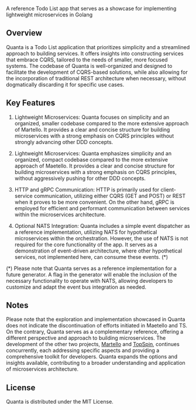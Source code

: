 A reference Todo List app that serves as a showcase for implementing lightweight microservices in Golang

Overview
----------
Quanta is a Todo List application that prioritizes simplicity and a streamlined approach to building services. It offers insights into constructing services that embrace CQRS, tailored to the needs of smaller, more focused systems. The codebase of Quanta is well-organized and designed to facilitate the development of CQRS-based solutions, while also allowing for the incorporation of traditional REST architecture when necessary, without dogmatically discarding it for specific use cases.

Key Features
----------
1. Lightweight Microservices: Quanta focuses on simplicity and an organized, smaller codebase compared to the more extensive approach of Martello. It provides a clear and concise structure for building microservices with a strong emphasis on CQRS principles without strongly advancing other DDD concepts.

2. Lightweight Microservices: Quanta emphasizes simplicity and an organized, compact codebase compared to the more extensive approach of Maetello. It provides a clear and concise structure for building microservices with a strong emphasis on CQRS principles, without aggressively pushing for other DDD concepts. 

3. HTTP and gRPC Communication: HTTP is primarily used for client-service communication, utilizing either CQRS (GET and POST) or REST when it proves to be more convenient. On the other hand, gRPC is employed for efficient and performant communication between services within the microservices architecture.

4. Optional NATS Integration: Quanta includes a simple event dispatcher as a reference implementation, utilizing NATS for hypothetical microservices within the orchestration. However, the use of NATS is not required for the core functionality of the app. It serves as a demonstration of event-driven architecture, where other hypothetical services, not implemented here, can consume these events. (*)

(*) Please note that Quanta serves as a reference implementation for a future generator. A flag in the generator will enable the inclusion of the necessary functionality to operate with NATS, allowing developers to customize and adapt the event bus integration as needed.

Notes
-----
Please note that the exploration and implementation showcased in Quanta does not indicate the discontinuation of efforts initiated in Maetello and TS. On the contrary, Quanta serves as a complementary reference, offering a different perspective and approach to building microservices. The development of the other two projects, [Martello](https://github.com/dddsphere/martello) and [TopSpin](https://github.com/dddsphere/topspin), continues concurrently, each addressing specific aspects and providing a comprehensive toolkit for developers. Quanta expands the options and insights available, contributing to a broader understanding and application of microservices architecture.

License
----------
Quanta is distributed under the MIT License. 

